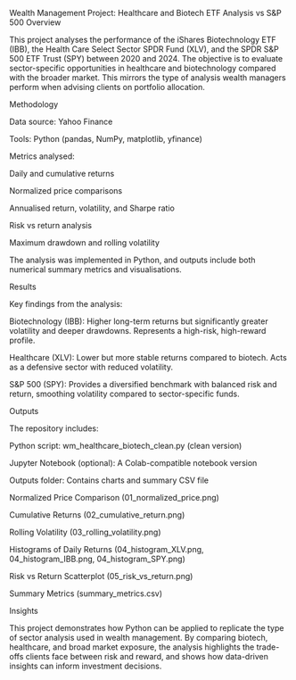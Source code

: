 Wealth Management Project: Healthcare and Biotech ETF Analysis vs S&P 500
Overview

This project analyses the performance of the iShares Biotechnology ETF (IBB), the Health Care Select Sector SPDR Fund (XLV), and the SPDR S&P 500 ETF Trust (SPY) between 2020 and 2024. The objective is to evaluate sector-specific opportunities in healthcare and biotechnology compared with the broader market. This mirrors the type of analysis wealth managers perform when advising clients on portfolio allocation.

Methodology

Data source: Yahoo Finance

Tools: Python (pandas, NumPy, matplotlib, yfinance)

Metrics analysed:

Daily and cumulative returns

Normalized price comparisons

Annualised return, volatility, and Sharpe ratio

Risk vs return analysis

Maximum drawdown and rolling volatility

The analysis was implemented in Python, and outputs include both numerical summary metrics and visualisations.

Results

Key findings from the analysis:

Biotechnology (IBB): Higher long-term returns but significantly greater volatility and deeper drawdowns. Represents a high-risk, high-reward profile.

Healthcare (XLV): Lower but more stable returns compared to biotech. Acts as a defensive sector with reduced volatility.

S&P 500 (SPY): Provides a diversified benchmark with balanced risk and return, smoothing volatility compared to sector-specific funds.

Outputs

The repository includes:

Python script: wm_healthcare_biotech_clean.py (clean version)

Jupyter Notebook (optional): A Colab-compatible notebook version

Outputs folder: Contains charts and summary CSV file

Normalized Price Comparison (01_normalized_price.png)

Cumulative Returns (02_cumulative_return.png)

Rolling Volatility (03_rolling_volatility.png)

Histograms of Daily Returns (04_histogram_XLV.png, 04_histogram_IBB.png, 04_histogram_SPY.png)

Risk vs Return Scatterplot (05_risk_vs_return.png)

Summary Metrics (summary_metrics.csv)

Insights

This project demonstrates how Python can be applied to replicate the type of sector analysis used in wealth management. By comparing biotech, healthcare, and broad market exposure, the analysis highlights the trade-offs clients face between risk and reward, and shows how data-driven insights can inform investment decisions.
